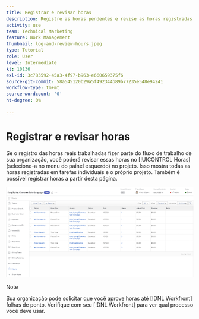 ```yaml
---
title: Registrar e revisar horas
description: Registre as horas pendentes e revise as horas registradas antes de fechar um projeto em [!DNL  Workfront].
activity: use
team: Technical Marketing
feature: Work Management
thumbnail: log-and-review-hours.jpeg
type: Tutorial
role: User
level: Intermediate
kt: 10136
exl-id: 3c783592-45a3-4f97-b963-e660659375f6
source-git-commit: 58a545120b29a5f492344b89b77235e548e94241
workflow-type: tm+mt
source-wordcount: '0'
ht-degree: 0%

---
```


# Registrar e revisar horas

Se o registro das horas reais trabalhadas fizer parte do fluxo de trabalho de sua organização, você poderá revisar essas horas no [!UICONTROL Horas] (selecione-a no menu do painel esquerdo) no projeto. Isso mostra todas as horas registradas em tarefas individuais e o próprio projeto. Também é possível registrar horas a partir desta página.

![Página Horas mostrando entradas de hora](assets/planner-fund-log-and-review-hours.png)

>[!NOTE]
>
>Sua organização pode solicitar que você aprove horas até [!DNL Workfront] folhas de ponto. Verifique com seu [!DNL Workfront] para ver qual processo você deve usar.

<!---
learn more url
Log time
--->
